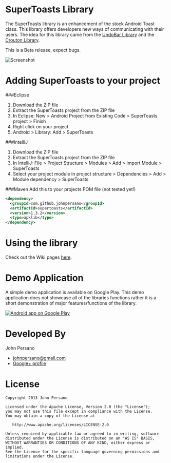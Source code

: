 SuperToasts Library
=================

The SuperToasts library is an enhancement of the stock Android Toast class. This library offers developers new ways of communicating with their users. The idea
for this library came from the [UndoBar Library](https://code.google.com/p/romannurik-code/source/browse/misc/undobar)
and the [Crouton Library](https://github.com/keyboardsurfer/Crouton).


This is a Beta release, expect bugs. <br>

![Screenshot](http://i1016.photobucket.com/albums/af284/Turbopwned/supertoasts_group_screenshot.png)


Adding SuperToasts to your project
================
###Eclipse
1) Download the ZIP file <br>
2) Extract the SuperToasts project from the ZIP file <br>
3) In Eclipse: New > Android Project from Existing Code > SuperToasts project > Finish <br>
4) Right click on your project <br>
5) Android > Library: Add > SuperToasts <br>


###IntelliJ
1) Download the ZIP file <br>
2) Extract the SuperToasts project from the ZIP file <br>
3) In IntelliJ: File > Project Structure > Modules > Add > Import Module > SuperToasts <br>
4) Select your project module in project structure > Dependencies > Add > Module dependency > SuperToasts


###Maven
Add this to your projects POM file (not tested yet!)
```xml
<dependency>
  <groupId>com.github.johnpersano</groupId>
  <artifactId>supertoasts</artifactId>
  <version>1.3.2</version>
  <type>apklib</type>
</dependency>
```


Using the library
================
Check out the Wiki pages [here](https://github.com/JohnPersano/SuperToasts/wiki).


Demo Application
================
A simple demo application is available on Google Play. This demo application does not showcase all of the libraries functions 
rather it is a short demonstration of major features/functions of the library.

<a href="https://play.google.com/store/apps/details?id=com.supertoastsdemo">
  <img alt="Android app on Google Play"
       src="https://developer.android.com/images/brand/en_app_rgb_wo_60.png" />
</a>


Developed By
============

John Persano 
* <johnpersano@gmail.com>
* [Google+ profile](https://plus.google.com/+JohnPersano/)



License
=======

    Copyright 2013 John Persano

    Licensed under the Apache License, Version 2.0 (the "License");
    you may not use this file except in compliance with the License.
    You may obtain a copy of the License at

       http://www.apache.org/licenses/LICENSE-2.0

    Unless required by applicable law or agreed to in writing, software
    distributed under the License is distributed on an "AS IS" BASIS,
    WITHOUT WARRANTIES OR CONDITIONS OF ANY KIND, either express or implied.
    See the License for the specific language governing permissions and
    limitations under the License.

